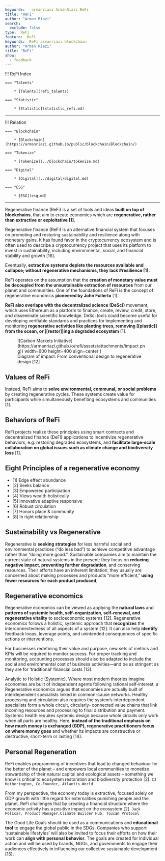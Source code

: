 ```yaml
---
keywords:   armanriazi ArmanRiazi ReFi
title: "ReFi"
author: "Arman Riazi"
search:
  exclude: false
type:  ReFi
feature:  ReFi
keywords:  ReFi armanriazi blockchain
author: "Arman Riazi"
title: "ReFi"
show:
  - feedback
---
```


!!! ReFi Index

    === "Talents"

        * [Talents](refi_talents)

    === "Statistic"

        * [Statistic](statistic_refi.md)

---


!!! Relation

    === "Blockchain"

        * [Blockchain](https://armanriazi.github.io/public/blockchain/Blockchain/)

    === "Tokenize"

        * [Tokenize](../blockchain/tokenize.md)
    
    === "Digital"

        * [Digital](../digital/digital.md)
   
    === "ESG"

        * [ESG](esg.md)

---

Regenerative finance (ReFi) is a set of tools and ideas **built on top of blockchains**, that aim to create economies which are **regenerative, rather than extractive or exploitative [1]**. 

Regenerative finance (ReFi) is an alternative financial system that focuses on promoting and restoring sustainability and resilience along with monetary gains. It has found favor in the cryptocurrency ecosystem and is often used to describe a cryptocurrency project that uses its platform to invest in sustainability, including environmental, social, and financial stability and growth [16].

Eventually, **extractive systems deplete the resources available and collapse; without regenerative mechanisms, they lack #resilience [1].** 

ReFi operates on the assumption that the **creation of monetary value must be decoupled from the unsustainable extraction of resources** from our planet and communities. One of the foundations of ReFi is the concept of regenerative economics **pioneered by John Fullerto** [1].

**ReFi also overlaps with the decentralized science (DeSci)** movement, which uses Ethereum as a platform to finance, create, review, credit, store, and disseminate scientific knowledge. DeSci tools could become useful for developing verifiable standards and practices for implementing and monitoring **regenerative activities like planting trees, removing [[plastic]] from the ocean, or [[restor]]ing a degraded ecosystem** [1].

<figure markdown>
![Carbon Markets Initiative](https://armanriazi.github.io/refi/assets/attachments/impact.png){ width=600 height=400 align=center }
<figcaption>Diagram of impact: From conventional design to regenerative design [12]</figcaption>
</figure>

## Values of ReFi

Instead, ReFi aims to **solve environmental, communal, or social problems** by creating regenerative cycles. These systems create value for participants while simultaneously benefiting ecosystems and communities [1].

## Behaviors of ReFi

ReFi projects realize these principles using smart contracts and decentralized finance (DeFi) applications to incentivize regenerative behaviors, e.g. restoring degraded ecosystems, and **facilitate large-scale collaboration on global issues such as climate change and biodiversity loss** [1].

## Eight Principles of a regenerative economy

- [1] Edge effect abundance
- [2] Seeks balance
- [3] Empowered participation
- [4] Views wealth holistically
- [5] Innovative adaptive responsive
- [6] Robust circulation
- [7] Honors place & community
- [8] In right relationship

## Sustainability vs Regenerative

Regenerative is **seeking strategies** for less harmful social and environmental practices (“do less bad”) to achieve competitive advantage rather than “doing more good.”.
Sustainable companies aim to maintain the current state of natural systems in the present: they focus on **reducing negative impact**, **preventing further degradation**, and conserving resources. Their efforts have an inherent limitation: they usually are concerned about making processes and products “more efficient,” **using fewer resources for each product produced**,

## Regenerative economics

Regenerative economics can be viewed as applying the **natural laws** and **patterns of systemic health, self-organization, self-renewal, and regenerative vitality** to socioeconomic systems [12].
Regenerative economics follows a holistic, systemic approach that **recognizes** the interconnectedness of all aspects of a system [12].
It can also help **identify** feedback loops, leverage points, and unintended consequences of specific actions or interventions.

For businesses redefining their value and purpose, new sets of metrics and KPIs will be required to monitor success. For proper
tracking and monitoring, accounting processes should also be adapted to include the social and
environmental cost of business activities—and be as stringent as they are for ‘traditional’ financial costs [13].

Analytic to Holistic (Systemic). Where most modern theories imagine economies are built of independent agents following rational self-interest, a Regenerative economics argues that economies
are actually built of interdependent specialists linked in common-cause networks. Healthy processing and circulation also requires the system’s interdependent specialists form a whole circuit, circularly-
connected value chains that link incoming resources and processing to final distribution and payment. Systemic health requires systemic design because whole circuits only work when all parts are healthy.
Here, **instead of the traditional emphasis on how much money is exchanged (GDP), regenerative practitioners focus on where money goes** and whether its impacts are constructive or destructive,
short-term or lasting [14].

## Personal Regeneration

ReFi enables programming of incentives that lead to changed behaviour for the better of the planet – and empowers local communities to monetize stewardship of their natural capital and ecological assets – something we know is critical to ecosystem restoration and biodiversity protection [2].
`CJ Hetherington, Co-Founder, Atlantis World`

From my perspective, the economy today is extractive, focused solely on GDP growth with little regard for externalities punishing people and the planet. ReFi challenges that by creating a financial structure where the economic activity has a positive impact on the ecosystem [2].
`Jack Policar, Product Manager,Climate Builder Hub, Toucan Protocol`

The Good Life Goals should be used as a communications and **educational tool** to engage the global public in the SDGs. Companies who support ‘sustainable lifestyles’ will also be invited to focus their efforts on how their work can **align with personal behavior**. The goals are created for individual action and will be used by brands, NGOs, and governments to engage their audiences effectively in influencing our collective sustainable development [15].